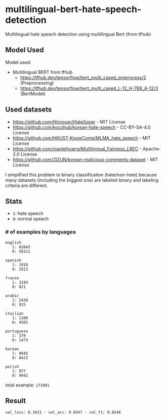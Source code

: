 # multilingual-bert-hate-speech-detection

Multilingual hate speech detection using multilingual Bert (from tfhub)

## Model Used

Model used:

* Multilingual BERT from tfhub
  * <https://tfhub.dev/tensorflow/bert_multi_cased_preprocess/2> (Preprocessing)
  * <https://tfhub.dev/tensorflow/bert_multi_cased_L-12_H-768_A-12/3> (BertModel)

## Used datasets

* <https://github.com/Hironsan/HateSonar> - MIT License
* <https://github.com/kocohub/korean-hate-speech> - CC-BY-SA-4.0 License
* <https://github.com/HKUST-KnowComp/MLMA_hate_speech> - MIT License
* <https://github.com/xiaoleihuang/Multilingual_Fairness_LREC> - Apache-2.0 License
* <https://github.com/ZIZUN/korean-malicious-comments-dataset> - MIT License

I simplified this problem to binary classification (hate/non-hate) because many datasets (including the biggest one) are labeled binary and labeling criteria are different.

## Stats

* `1`: hate speech
* `0`: normal speech

### # of examples by languages

```text
english
   1: 62643
   0: 56511

spanish
   1: 1918
   0: 2913

france
   1: 3193
   0: 821

arabic
   1: 2438
   0: 915

itailian
   1: 1106
   0: 4565

portuguese
   1: 379
   0: 1473

korean
   1: 9945
   0: 8422

polish
   1: 977
   0: 9942
```

total example: `171901`

## Result

`val_loss: 0.3421 - val_acc: 0.8547 - val_f1: 0.8546`
